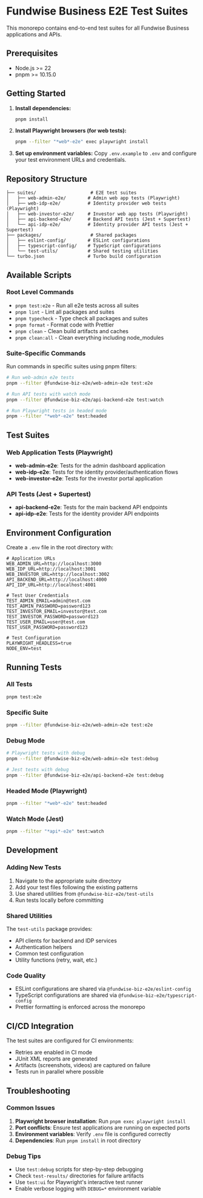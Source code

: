 # Fundwise Business E2E Test Suites

This monorepo contains end-to-end test suites for all Fundwise Business applications and APIs.

## Prerequisites

- Node.js >= 22
- pnpm >= 10.15.0

## Getting Started

1. **Install dependencies:**

   ```bash
   pnpm install
   ```

2. **Install Playwright browsers (for web tests):**

   ```bash
   pnpm --filter "*web*-e2e" exec playwright install
   ```

3. **Set up environment variables:**
   Copy `.env.example` to `.env` and configure your test environment URLs and credentials.

## Repository Structure

```
├── suites/                    # E2E test suites
│   ├── web-admin-e2e/        # Admin web app tests (Playwright)
│   ├── web-idp-e2e/          # Identity provider web tests (Playwright)
│   ├── web-investor-e2e/     # Investor web app tests (Playwright)
│   ├── api-backend-e2e/      # Backend API tests (Jest + Supertest)
│   └── api-idp-e2e/          # Identity provider API tests (Jest + Supertest)
├── packages/                  # Shared packages
│   ├── eslint-config/        # ESLint configurations
│   ├── typescript-config/    # TypeScript configurations
│   └── test-utils/           # Shared testing utilities
└── turbo.json                # Turbo build configuration
```

## Available Scripts

### Root Level Commands

- `pnpm test:e2e` - Run all e2e tests across all suites
- `pnpm lint` - Lint all packages and suites
- `pnpm typecheck` - Type check all packages and suites
- `pnpm format` - Format code with Prettier
- `pnpm clean` - Clean build artifacts and caches
- `pnpm clean:all` - Clean everything including node_modules

### Suite-Specific Commands

Run commands in specific suites using pnpm filters:

```bash
# Run web-admin e2e tests
pnpm --filter @fundwise-biz-e2e/web-admin-e2e test:e2e

# Run API tests with watch mode
pnpm --filter @fundwise-biz-e2e/api-backend-e2e test:watch

# Run Playwright tests in headed mode
pnpm --filter "*web*-e2e" test:headed
```

## Test Suites

### Web Application Tests (Playwright)

- **web-admin-e2e**: Tests for the admin dashboard application
- **web-idp-e2e**: Tests for the identity provider/authentication flows
- **web-investor-e2e**: Tests for the investor portal application

### API Tests (Jest + Supertest)

- **api-backend-e2e**: Tests for the main backend API endpoints
- **api-idp-e2e**: Tests for the identity provider API endpoints

## Environment Configuration

Create a `.env` file in the root directory with:

```env
# Application URLs
WEB_ADMIN_URL=http://localhost:3000
WEB_IDP_URL=http://localhost:3001
WEB_INVESTOR_URL=http://localhost:3002
API_BACKEND_URL=http://localhost:4000
API_IDP_URL=http://localhost:4001

# Test User Credentials
TEST_ADMIN_EMAIL=admin@test.com
TEST_ADMIN_PASSWORD=password123
TEST_INVESTOR_EMAIL=investor@test.com
TEST_INVESTOR_PASSWORD=password123
TEST_USER_EMAIL=user@test.com
TEST_USER_PASSWORD=password123

# Test Configuration
PLAYWRIGHT_HEADLESS=true
NODE_ENV=test
```

## Running Tests

### All Tests

```bash
pnpm test:e2e
```

### Specific Suite

```bash
pnpm --filter @fundwise-biz-e2e/web-admin-e2e test:e2e
```

### Debug Mode

```bash
# Playwright tests with debug
pnpm --filter @fundwise-biz-e2e/web-admin-e2e test:debug

# Jest tests with debug
pnpm --filter @fundwise-biz-e2e/api-backend-e2e test:debug
```

### Headed Mode (Playwright)

```bash
pnpm --filter "*web*-e2e" test:headed
```

### Watch Mode (Jest)

```bash
pnpm --filter "*api*-e2e" test:watch
```

## Development

### Adding New Tests

1. Navigate to the appropriate suite directory
2. Add your test files following the existing patterns
3. Use shared utilities from `@fundwise-biz-e2e/test-utils`
4. Run tests locally before committing

### Shared Utilities

The `test-utils` package provides:

- API clients for backend and IDP services
- Authentication helpers
- Common test configuration
- Utility functions (retry, wait, etc.)

### Code Quality

- ESLint configurations are shared via `@fundwise-biz-e2e/eslint-config`
- TypeScript configurations are shared via `@fundwise-biz-e2e/typescript-config`
- Prettier formatting is enforced across the monorepo

## CI/CD Integration

The test suites are configured for CI environments:

- Retries are enabled in CI mode
- JUnit XML reports are generated
- Artifacts (screenshots, videos) are captured on failure
- Tests run in parallel where possible

## Troubleshooting

### Common Issues

1. **Playwright browser installation**: Run `pnpm exec playwright install`
2. **Port conflicts**: Ensure test applications are running on expected ports
3. **Environment variables**: Verify `.env` file is configured correctly
4. **Dependencies**: Run `pnpm install` in root directory

### Debug Tips

- Use `test:debug` scripts for step-by-step debugging
- Check `test-results/` directories for failure artifacts
- Use `test:ui` for Playwright's interactive test runner
- Enable verbose logging with `DEBUG=*` environment variable
